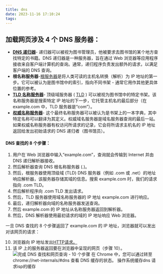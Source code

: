 ```yaml
---
title: dns
date: 2023-11-16 17:10:24
tags:
---
```

## 加载网页涉及 4 个 DNS 服务器：

- **[DNS 递归器](https://www.cloudflare.com/learning/dns/dns-server-types/)**- 递归器可以被视为图书管理员，他被要求去图书馆的某个地方查找特定的书籍。DNS 递归器是一种服务器，旨在通过 Web 浏览器等应用程序接收来自客户端计算机的查询。通常，递归程序负责发出额外的请求，以满足客户端的 DNS 查询。
- **根名称服务器**-[根服务器](https://www.cloudflare.com/learning/dns/glossary/dns-root-server/)是将人类可读的主机名转换（解析）为 IP 地址的第一步。它可以被认为是图书馆中的索引，指向不同书架 - 通常它用作其他更具体位置的参考。
- **[TLD 名称服务器](https://www.cloudflare.com/learning/dns/dns-server-types/)**- 顶级域服务器 ( [TLD](https://www.cloudflare.com/learning/dns/top-level-domain/) ) 可以被视为图书馆中的特定书架。该名称服务器是搜索特定 IP 地址的下一步，它托管主机名的最后部分（在 example.com 中，TLD 服务器是“com”）。
- **[权威名称服务器](https://www.cloudflare.com/learning/dns/dns-server-types/)**- 这个最终名称服务器可以被认为是书架上的一本字典，其中特定名称可以翻译为其定义。权威域名服务器是域名服务器查询的最后一站。如果权威名称服务器有权访问所请求的记录，它会将所请求主机名的 IP 地址返回给发出初始请求的 DNS 递归者（图书馆员）。
#### DNS 查找的 8 个步骤：

1. 用户在 Web 浏览器中输入“example.com”，查询就会传输到 Internet 并由 DNS 递归解析器接收。
2. 然后解析器查询 DNS 根名称服务器 (.)。
3. 然后，根服务器使用顶级域 (TLD) DNS 服务器（例如 .com 或 .net）的地址响应解析器，该服务器存储其域的信息。搜索 example.com 时，我们的请求指向 .com TLD。
4. 然后解析程序向 .com TLD 发出请求。
5. 然后，TLD 服务器使用域名称服务器的 IP 地址 example.com 进行响应。
6. 最后，递归解析器向域的名称服务器发送查询。
7. 然后 example.com 的 IP 地址从名称服务器返回到解析器。
8. 然后，DNS 解析器使用最初请求的域的 IP 地址响应 Web 浏览器。

一旦 DNS 查找的 8 个步骤返回了 example.com 的 IP 地址，浏览器就可以发出对该网页的请求：

10. 浏览器向 IP 地址发出[HTTP请求。](https://www.cloudflare.com/learning/ddos/glossary/hypertext-transfer-protocol-http/)
11. 该 IP 上的服务器返回要在浏览器中呈现的网页（步骤 10）。![完成 DNS 查找和网页查询 - 10 个步骤](https://cf-assets.www.cloudflare.com/slt3lc6tev37/1NzaAqpEFGjqTZPAS02oNv/bf7b3f305d9c35bde5c5b93a519ba6d5/what_is_a_dns_server_dns_lookup.png "完整的DNS查找和网页查询")
在 Chrome 中，您可以通过转至 chrome://net-internals/#dns 查看 DNS 缓存的状态。
操作系统缓存dns
请求isp的缓存